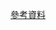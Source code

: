 [參考資料](https://leetcode.com/problems/most-stones-removed-with-same-row-or-column/solutions/197668/count-the-number-of-islands-o-n/)